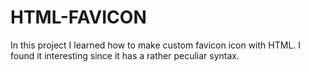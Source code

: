 # HTML-FAVICON
In this project I learned how to make custom favicon icon with HTML.
I found it interesting since it has a rather peculiar syntax.
